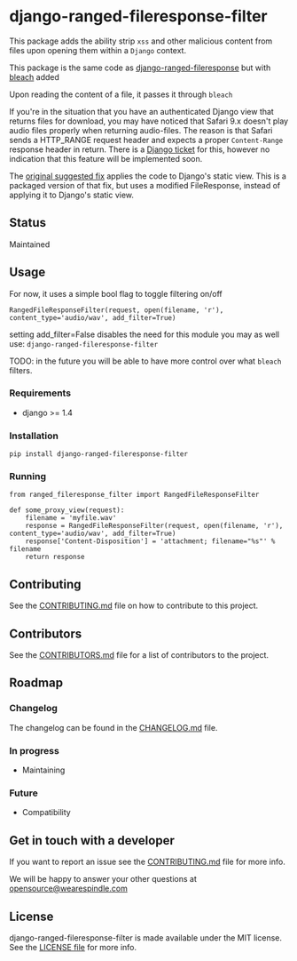 # django-ranged-fileresponse-filter

This package adds the ability strip `xss` and other malicious content from files upon opening them within a `Django` context.

This package is the same code as [django-ranged-fileresponse](https://github.com/wearespindle/django-ranged-fileresponse) but with [bleach](https://github.com/mozilla/bleach) added

Upon reading the content of a file, it passes it through `bleach`

If you're in the situation that you have an authenticated Django view that returns
files for download, you may have noticed that Safari 9.x doesn't play audio files
properly when returning audio-files. The reason is that Safari sends a HTTP_RANGE request header and expects a proper `Content-Range` response header in return.
There is a [Django ticket](https://code.djangoproject.com/ticket/22479)
for this, however no indication that this feature will be implemented soon.

The [original suggested fix](https://github.com/satchamo/django/commit/2ce75c5c4bee2a858c0214d136bfcd351fcde11d)
applies the code to Django's static view. This is a packaged version of that fix,
but uses a modified FileResponse, instead of applying it to Django's static view.

## Status

Maintained

## Usage

For now, it uses a simple bool flag to toggle filtering on/off 

```
RangedFileResponseFilter(request, open(filename, 'r'), content_type='audio/wav', add_filter=True)
```

setting add_filter=False disables the need for this module you may as well use: `django-ranged-fileresponse-filter`

TODO: in the future you will be able to have more control over what `bleach` filters.


### Requirements

 * django >= 1.4

### Installation

    pip install django-ranged-fileresponse-filter

### Running

    from ranged_fileresponse_filter import RangedFileResponseFilter

    def some_proxy_view(request):
        filename = 'myfile.wav'
        response = RangedFileResponseFilter(request, open(filename, 'r'), content_type='audio/wav', add_filter=True)
        response['Content-Disposition'] = 'attachment; filename="%s"' % filename
        return response

## Contributing

See the [CONTRIBUTING.md](CONTRIBUTING.md) file on how to contribute to this project.

## Contributors

See the [CONTRIBUTORS.md](CONTRIBUTORS.md) file for a list of contributors to the project.

## Roadmap

### Changelog

The changelog can be found in the [CHANGELOG.md](CHANGELOG.md) file.

### In progress

 * Maintaining

### Future

 * Compatibility

## Get in touch with a developer

If you want to report an issue see the [CONTRIBUTING.md](CONTRIBUTING.md) file for more info.

We will be happy to answer your other questions at opensource@wearespindle.com

## License

django-ranged-fileresponse-filter is made available under the MIT license. See the [LICENSE file](LICENSE) for more info.
